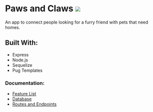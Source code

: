 # Paws and Claws ![](../paws-and-claws/documentation/Images/logo.png)
An app to connect people looking for a furry friend with pets that need homes.

## Built With:
* Express
* Node.js
* Sequelize
* Pug Templates

### Documentation:
* [Feature List](../paws-and-claws/documentation/featureList.md)
* [Database](../paws-and-claws/documentation/database.md)
* [Routes and Endpoints](../paws-and-claws/documentation/routes_endpoints.md)